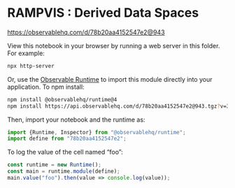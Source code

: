 # RAMPVIS : Derived Data Spaces

https://observablehq.com/d/78b20aa4152547e2@943

View this notebook in your browser by running a web server in this folder. For
example:

~~~sh
npx http-server
~~~

Or, use the [Observable Runtime](https://github.com/observablehq/runtime) to
import this module directly into your application. To npm install:

~~~sh
npm install @observablehq/runtime@4
npm install https://api.observablehq.com/d/78b20aa4152547e2@943.tgz?v=3
~~~

Then, import your notebook and the runtime as:

~~~js
import {Runtime, Inspector} from "@observablehq/runtime";
import define from "78b20aa4152547e2";
~~~

To log the value of the cell named “foo”:

~~~js
const runtime = new Runtime();
const main = runtime.module(define);
main.value("foo").then(value => console.log(value));
~~~
